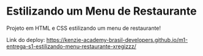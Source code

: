 # Estilizando um Menu de Restaurante

Projeto em HTML e CSS estilizando um menu de restaurante!

Link do deploy: https://kenzie-academy-brasil-developers.github.io/m1-entrega-s1-estilizando-menu-restaurante-xregizzz/
